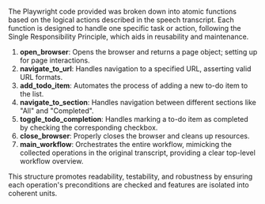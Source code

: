 The Playwright code provided was broken down into atomic functions based on the logical actions described in the speech transcript. Each function is designed to handle one specific task or action, following the Single Responsibility Principle, which aids in reusability and maintenance.

1. **open_browser**: Opens the browser and returns a page object; setting up for page interactions.
2. **navigate_to_url**: Handles navigation to a specified URL, asserting valid URL formats.
3. **add_todo_item**: Automates the process of adding a new to-do item to the list.
4. **navigate_to_section**: Handles navigation between different sections like "All" and "Completed".
5. **toggle_todo_completion**: Handles marking a to-do item as completed by checking the corresponding checkbox.
6. **close_browser**: Properly closes the browser and cleans up resources.
7. **main_workflow**: Orchestrates the entire workflow, mimicking the collected operations in the original transcript, providing a clear top-level workflow overview.

This structure promotes readability, testability, and robustness by ensuring each operation's preconditions are checked and features are isolated into coherent units.